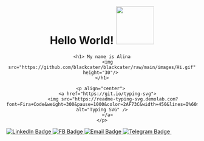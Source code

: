 <div id="header" align="center">
    <h1 align="center"> Hello World!
        <img src="https://media.giphy.com/media/zOvBKUUEERdNm/giphy.gif" width="100"/> 
    </h1>

    <h1> My name is Alina
        <img src="https://github.com/blackcater/blackcater/raw/main/images/Hi.gif" height="30"/> 
    </h1>

    <p align="center"> 
        <a href="https://git.io/typing-svg">
            <img src="https://readme-typing-svg.demolab.com?font=Fira+Code&weight=300&pause=1000&color=2AF73C&width=450&lines=I%60m+a+Junior+Frontend+Developer" alt="Typing SVG" />
        </a>
    </p>
</div>

<div id="badges">
  <a href="my-linkedin-URL">
    <img src="https://img.shields.io/badge/LinkedIn-blue?style=for-the-badge&logo=linkedin&logoColor=white" alt="LinkedIn Badge"/>
  </a>
  <a href="my-fb-URL">
    <img src="https://img.shields.io/badge/Facebook-white?style=for-the-badge&logo=facebook&logoColor=blue" alt="FB Badge"/>
  </a>
    <a href="my-email-URL">
    <img src="https://img.shields.io/badge/Email-orange?style=for-the-badge&logo=mail.ru&logoColor=white" alt="Email Badge"/>
  </a>
  <a href="my-telegram-URL">
    <img src="https://img.shields.io/badge/Telegram-white?style=for-the-badge&logo=telegram&logoColor=blue" alt="Telegram Badge"/>
  </a>
  <img src="https://komarev.com/ghpvc/?username=AlinaOnly&style=flat-square&color=blue" alt=""/>
</div>
